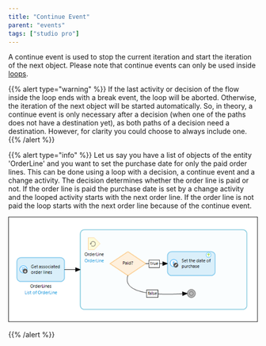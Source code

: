 ```yaml
---
title: "Continue Event"
parent: "events"
tags: ["studio pro"]
---
```


A continue event is used to stop the current iteration and start the iteration of the next object. Please note that continue events can only be used inside [loops](loop).

{{% alert type="warning" %}}
If the last activity or decision of the flow inside the loop ends with a break event, the loop will be aborted. Otherwise, the iteration of the next object will be started automatically. So, in theory, a continue event is only necessary after a decision (when one of the paths does not have a destination yet), as both paths of a decision need a destination. However, for clarity you could choose to always include one.
{{% /alert %}}

{{% alert type="info" %}}
Let us say you have a list of objects of the entity 'OrderLine' and you want to set the purchase date for only the paid order lines. This can be done using a loop with a decision, a continue event and a change activity. The decision determines whether the order line is paid or not. If the order line is paid the purchase date is set by a change activity and the looped activity starts with the next order line. If the order line is not paid the loop starts with the next order line because of the continue event.

![](attachments/819203/917941.png)

{{% /alert %}}
